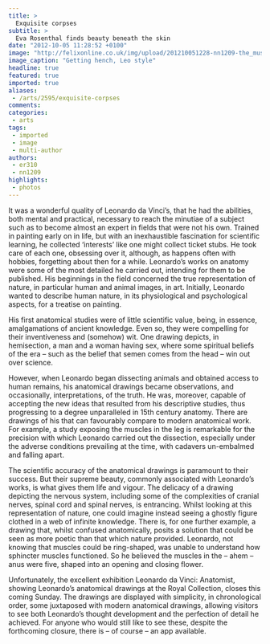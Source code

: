 ```yaml
---
title: >
  Exquisite corpses
subtitle: >
  Eva Rosenthal finds beauty beneath the skin
date: "2012-10-05 11:28:52 +0100"
image: "http://felixonline.co.uk/img/upload/201210051228-nn1209-the_muscles_of_the_shoulder_arm_and_neck_919008.jpg"
image_caption: "Getting hench, Leo style"
headline: true
featured: true
imported: true
aliases:
 - /arts/2595/exquisite-corpses
comments:
categories:
 - arts
tags:
 - imported
 - image
 - multi-author
authors:
 - er310
 - nn1209
highlights:
 - photos
---
```


It was a wonderful quality of Leonardo da Vinci’s, that he had the abilities, both mental and practical, necessary to reach the minutiae of a subject such as to become almost an expert in fields that were not his own. Trained in painting early on in life, but with an inexhaustible fascination for scientific learning, he collected ‘interests’ like one might collect ticket stubs. He took care of each one, obsessing over it, although, as happens often with hobbies, forgetting about then for a while. Leonardo’s works on anatomy were some of the most detailed he carried out, intending for them to be published. His beginnings in the field concerned the true representation of nature, in particular human and animal images, in art. Initially, Leonardo wanted to describe human nature, in its physiological and psychological aspects, for a treatise on painting.

His first anatomical studies were of little scientific value, being, in essence, amalgamations of ancient knowledge. Even so, they were compelling for their inventiveness and (somehow) wit. One drawing depicts, in hemisection, a man and a woman having sex, where some spiritual beliefs of the era – such as the belief that semen comes from the head – win out over science.

However, when Leonardo began dissecting animals and obtained access to human remains, his anatomical drawings became observations, and occasionally, interpretations, of the truth. He was, moreover, capable of accepting the new ideas that resulted from his descriptive studies, thus progressing to a degree unparalleled in 15th century anatomy. There are drawings of his that can favourably compare to modern anatomical work. For example, a study exposing the muscles in the leg is remarkable for the precision with which Leonardo carried out the dissection, especially under the adverse conditions prevailing at the time, with cadavers un-embalmed and falling apart.

The scientific accuracy of the anatomical drawings is paramount to their success. But their supreme beauty, commonly associated with Leonardo’s works, is what gives them life and vigour. The delicacy of a drawing depicting the nervous system, including some of the complexities of cranial nerves, spinal cord and spinal nerves, is entrancing. Whilst looking at this representation of nature, one could imagine instead seeing a ghostly figure clothed in a web of infinite knowledge. There is, for one further example, a drawing that, whilst confused anatomically, posits a solution that could be seen as more poetic than that which nature provided. Leonardo, not knowing that muscles could be ring-shaped, was unable to understand how sphincter muscles functioned. So he believed the muscles in the – ahem – anus were five, shaped into an opening and closing flower.

Unfortunately, the excellent exhibition Leonardo da Vinci: Anatomist, showing Leonardo’s anatomical drawings at the Royal Collection, closes this coming Sunday. The drawings are displayed with simplicity, in chronological order, some juxtaposed with modern anatomical drawings, allowing visitors to see both Leonardo’s thought development and the perfection of detail he achieved. For anyone who would still like to see these, despite the forthcoming closure, there is – of course – an app available.
